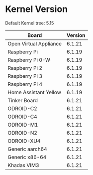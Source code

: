 
# Kernel Version

Default Kernel tree: 5.15

| Board | Version |
|-------|---------|
| Open Virtual Appliance | 6.1.21 |
| Raspberry Pi | 6.1.19 |
| Raspberry Pi 0-W | 6.1.19 |
| Raspberry Pi 2 | 6.1.19 |
| Raspberry Pi 3 | 6.1.19 |
| Raspberry Pi 4 | 6.1.19 |
| Home Assistant Yellow | 6.1.19 |
| Tinker Board | 6.1.21 |
| ODROID-C2 | 6.1.21 |
| ODROID-C4 | 6.1.21 |
| ODROID-M1 | 6.1.21 |
| ODROID-N2 | 6.1.21 |
| ODROID-XU4 | 6.1.21 |
| Generic aarch64 | 6.1.21 |
| Generic x86-64 | 6.1.21 |
| Khadas VIM3 | 6.1.21 |
